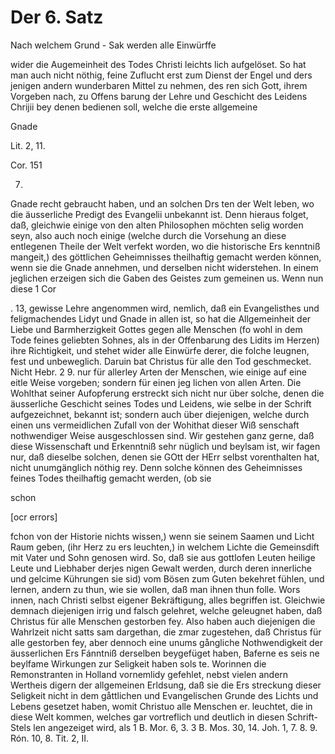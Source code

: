 <!--
OCR: content-0050.xml, content-0051.xml
Buchseite: 30,31,32
-->

Der 6. Satz
===========

Nach welchem Grund - Sak werden alle Einwürffe

wider die Augemeinheit des Todes Christi leichts
lich aufgelöset. So hat man auch nicht nöthig,
feine Zuflucht erst zum Dienst der Engel und ders
jenigen andern wunderbaren Mittel zu nehmen, des
ren sich Gott, ihrem Vorgeben nach, zu Offens
barung der Lehre und Geschicht des Leidens Chrijii
bey denen bedienen soll, welche die erste allgemeine

Gnade

Lit. 2, 11.

Cor. 151

7.

Gnade recht gebraucht haben, und an solchen Drs
ten der Welt leben, wo die äusserliche Predigt des
Evangelii unbekannt ist. Denn hieraus folget, daß,
gleichwie einige von den alten Philosophen möchten
selig worden seyn, also auch noch einige (welche
durch die Vorsehung an diese entlegenen Theile
der Welt verfekt worden, wo die historische Ers
kenntniß mangeit,) des göttlichen Geheimnisses
theilhaftig gemacht werden können, wenn sie die
Gnade annehmen, und derselben nicht widerstehen.
In einem jeglichen erzeigen sich die Gaben des
Geistes zum gemeinen us. Wenn nun diese 1 Cor

 . 13,
gewisse Lehre angenommen wird, nemlich, daß ein
Evangelisthes und feligmachendes Lidyt und Gnade
in allen ist, so hat die Allgemeinheit der Liebe und
Barmherzigkeit Gottes gegen alle Menschen (fo
wohl in dem Tode feines geliebten Sohnes, als
in der Offenbarung des Lidits im Herzen) ihre
Richtigkeit, und stehet wider alle Einwürfe derer,
die folche leugnen, fest und unbeweglich. Daruin
bat Christus für alle den Tod geschmecket. Nicht Hebr. 2 9.
nur für allerley Arten der Menschen, wie einige auf
 eine eitle Weise vorgeben; sondern für einen jeg
lichen von allen Arten. Die Wohlthat seiner
Aufopferung erstreckt sich nicht nur über solche, denen
die äusserliche Geschicht seines Todes und Leidens,
wie selbe in der Schrift aufgezeichnet, bekannt ist;
sondern auch über diejenigen, welche durch einen uns
vermeidlichen Zufall von der Wohithat dieser Wiß
senschaft nothwendiger Weise ausgeschlossen sind.
Wir gestehen ganz gerne, daß diese Wissenschaft
und Erkenntniß sehr nüglich und beylsam ist, wir
fagen nur, daß dieselbe solchen, denen sie GOtt der
HErr selbst vorenthalten hat, nicht unumgänglich
nöthig rey. Denn solche können des Geheimnisses
feines Todes theilhaftig gemacht werden, (ob sie

schon

[ocr errors]

fchon von der Historie nichts wissen,) wenn sie seinem Saamen und Licht Raum
geben, (ihr Herz zu ers leuchten,) in welchem Lichte die Gemeinsdift mit Vater
und Sohn genosen wird. So, daß sie aus gottlofen Leuten heilige Leute und
Liebhaber derjes nigen Gewalt werden, durch deren innerliche und gelcime
Kührungen sie sid) vom Bösen zum Guten bekehret fühlen, und lernen, andern zu
thun, wie sie wollen, daß man ihnen thun folle. Wors innen, nach Christi
selbst eigener Bekräftigung, alles begriffen ist. Gleichwie demnach diejenigen
irrig und falsch gelehret, welche geleugnet haben, daß Christus für alle
Menschen gestorben fey. Also haben auch diejenigen die Wahrlzeit nicht satts
sam dargethan, die zmar zugestehen, daß Christus für alle gestorben fey, aber
dennoch eine unums gångliche Nothwendigkeit der äusserlichen Ers Fánntniß
derselben beygefüget haben, Baferne es seis ne beylfame Wirkungen zur
Seligkeit haben sols te. Worinnen die Remonstranten in Holland vornemlidy
gefehlet, nebst vielen andern Wertheis digern der allgemeinen Erldsung, daß
sie die Ers streckung dieser Seligkeit nicht in dem gåttlichen und
Evangelischen Grunde des Lichts und Lebens gesetzet haben, womit Christuo
alle Menschen er. leuchtet, die in diese Welt kommen, welches gar vortreflich
und deutlich in diesen Schrift-Stels len angezeiget wird, als
1 B. Mor. 6, 3. 3 B. Mos. 30, 14. Joh. 1, 7. 8. 9. Rón. 10, 8. Tit. 2, II.
